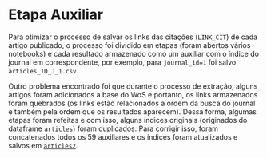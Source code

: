 # Etapa Auxiliar

Para otimizar o processo de salvar os links das citações (`LINK_CIT`) de cada artigo publicado, o processo foi dividido em etapas (foram abertos vários notebooks) e cada resultado armazenado como um auxiliar com o índice do journal em correspondente, por exemplo, para `journal_id=1` foi salvo `articles_ID_J_1.csv`. 

Outro problema encontrado foi que durante o processo de extração, alguns artigos foram adicionados a base do WoS e portanto, os links armazenados foram quebrados (os links estão relacionados a ordem da busca do journal e também pela ordem que os resultados aparecem). Dessa forma, algumas etapas foram refeitas e com isso, alguns índices originais (originados do dataframe [`articles`](https://github.com/anacwagner/WOS_CitationNetworks/blob/master/outputs/articles.csv)) foram duplicados. Para corrigir isso, foram concatenados todos os 59 auxiliares e os índices foram atualizados e salvos em [`articles2`](https://github.com/anacwagner/WOS_CitationNetworks/blob/master/outputs/articles2.csv). 
